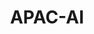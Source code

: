 ---
layout: page
title: APAC-AI
description: another without an image
img:
importance: 2
category: Competition
---